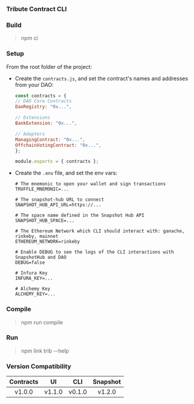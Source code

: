 ### Tribute Contract CLI

### Build

> npm ci

### Setup

From the root folder of the project:

- Create the `contracts.js`, and set the contract's names and addresses from your DAO:
    ```javascript
    const contracts = {
    // DAO Core Contracts
    DaoRegistry: "0x...",

    // Extensions
    BankExtension: "0x...",

    // Adapters
    ManagingContract: "0x...",
    OffchainVotingContract: "0x...",
    };

    module.exports = { contracts };
    ```
- Create the `.env` file, and set the env vars:
    ```
    # The mnemonic to open your wallet and sign transactions
    TRUFFLE_MNEMONIC=...

    # The snapshot-hub URL to connect
    SNAPSHOT_HUB_API_URL=https://...

    # The space name defined in the Snapshot Hub API
    SNAPSHOT_HUB_SPACE=...

    # The Ethereum Network which CLI should interact with: ganache, rinkeby, mainnet
    ETHEREUM_NETWORK=rinkeby

    # Enable DEBUG to see the logs of the CLI interactions with SnapshotHub and DAO
    DEBUG=false

    # Infura Key
    INFURA_KEY=...

    # Alchemy Key
    ALCHEMY_KEY=...
    ```

### Compile

> npm run compile
### Run

> npm link
> trib --help

### Version Compatibility

| Contracts |     UI       |    CLI   | Snapshot
:----------:|:------------:|:--------:|:--------:|
 v1.0.0     | v1.1.0       | v0.1.0   | v1.2.0